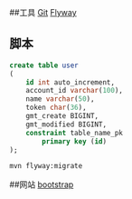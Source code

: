 ##工具
[Git](https://git-scm.com/download)
[Flyway](https://flywaydb.org/getstarted/firststeps/maven)


## 脚本
```sql
create table user
(
	id int auto_increment,
	account_id varchar(100),
	name varchar(50),
	token char(36),
	gmt_create BIGINT,
	gmt_modified BIGINT,
	constraint table_name_pk
		primary key (id)
);
```
```bash
mvn flyway:migrate
```


##网站
[bootstrap](https://v3.bootcss.com/)
